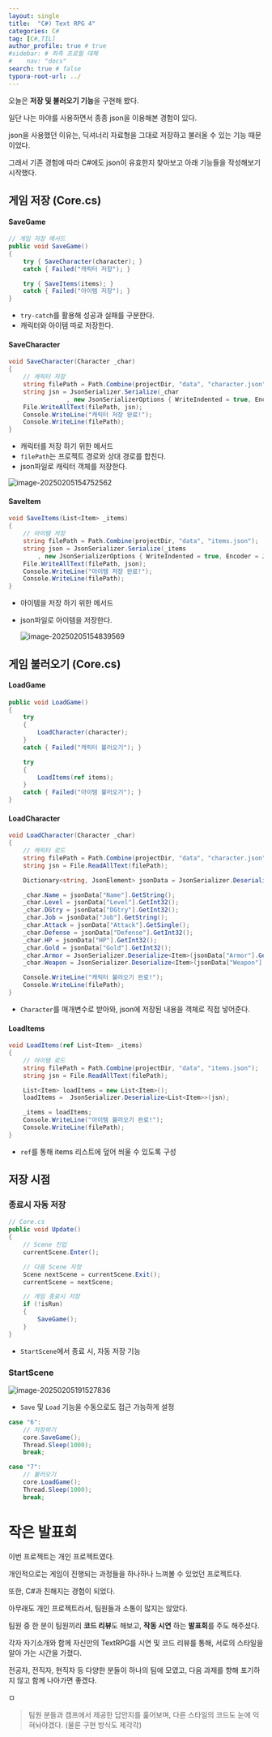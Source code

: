```yaml
---
layout: single
title:  "C#) Text RPG 4"
categories: C#
tag: [C#,TIL]
author_profile: true # true
#sidebar: # 좌측 프로필 대체
#    nav: "docs"
search: true # false
typora-root-url: ../
---
```


오늘은 **저장 및 불러오기 기능**을 구현해 봤다.

일단 나는 마야를 사용하면서 종종 json을 이용해본 경험이 있다.

json을 사용했던 이유는, 딕셔너리 자료형을 그대로 저장하고 불러올 수 있는 기능 때문이었다.





그래서 기존 경험에 따라 C#에도 json이 유효한지 찾아보고 아래 기능들을 작성해보기 시작했다.

## 게임 저장 (Core.cs)

#### SaveGame

``` c#
// 게임 저장 메서드
public void SaveGame()
{
    try { SaveCharacter(character); }
    catch { Failed("캐릭터 저장"); }

    try { SaveItems(items); }
    catch { Failed("아이템 저장"); }
}
```

- `try-catch`를 활용해 성공과 실패를 구분한다.
- 캐릭터와 아이템 따로 저장한다.





#### SaveCharacter

``` c#
void SaveCharacter(Character _char)
{
    // 캐릭터 저장
    string filePath = Path.Combine(projectDir, "data", "character.json");
    string jsn = JsonSerializer.Serialize(_char
                , new JsonSerializerOptions { WriteIndented = true, Encoder = JavaScriptEncoder.UnsafeRelaxedJsonEscaping });
    File.WriteAllText(filePath, jsn);
    Console.WriteLine("캐릭터 저장 완료!");
    Console.WriteLine(filePath);
}
```

- 캐릭터를 저장 하기 위한 메서드
- `filePath`는 프로젝트 경로와 상대 경로를 합친다.
- json파일로 캐릭터 객체를 저장한다.

![image-20250205154752562](/images/2025-02-05-0019/image-20250205154752562.png)



#### SaveItem

``` c#
void SaveItems(List<Item> _items)
{
    // 아이템 저장
    string filePath = Path.Combine(projectDir, "data", "items.json");
    string json = JsonSerializer.Serialize(_items
        , new JsonSerializerOptions { WriteIndented = true, Encoder = JavaScriptEncoder.UnsafeRelaxedJsonEscaping });
    File.WriteAllText(filePath, json);
    Console.WriteLine("아이템 저장 완료!");
    Console.WriteLine(filePath);
}
```

- 아이템을 저장 하기 위한 메서드

- json파일로 아이템을 저장한다.

  ![image-20250205154839569](/images/2025-02-05-0019/image-20250205154839569.png)



## 게임 불러오기  (Core.cs)



#### LoadGame

``` c#
public void LoadGame()
{
    try
    {
        LoadCharacter(character);
    }
    catch { Failed("캐릭터 불러오기"); }

    try
    {
        LoadItems(ref items);
    }
    catch { Failed("아이템 불러오기"); }
}
```



#### LoadCharacter

``` c#
void LoadCharacter(Character _char)
{   
    // 캐릭터 로드
    string filePath = Path.Combine(projectDir, "data", "character.json");
    string jsn = File.ReadAllText(filePath);

    Dictionary<string, JsonElement> jsonData = JsonSerializer.Deserialize<Dictionary<string, JsonElement>>(jsn);

    _char.Name = jsonData["Name"].GetString();
    _char.Level = jsonData["Level"].GetInt32();
    _char.DGtry = jsonData["DGtry"].GetInt32();
    _char.Job = jsonData["Job"].GetString();
    _char.Attack = jsonData["Attack"].GetSingle();
    _char.Defense = jsonData["Defense"].GetInt32();
    _char.HP = jsonData["HP"].GetInt32();
    _char.Gold = jsonData["Gold"].GetInt32();
    _char.Armor = JsonSerializer.Deserialize<Item>(jsonData["Armor"].GetRawText());
    _char.Weapon = JsonSerializer.Deserialize<Item>(jsonData["Weapon"].GetRawText());

    Console.WriteLine("캐릭터 불러오기 완료!");
    Console.WriteLine(filePath);
}
```

- `Character`를 매개변수로 받아와, json에 저장된 내용을 객체로 직접 넣어준다.



#### LoadItems

``` c#
void LoadItems(ref List<Item> _items)
{
    // 아이템 로드
    string filePath = Path.Combine(projectDir, "data", "items.json");
    string jsn = File.ReadAllText(filePath);

    List<Item> loadItems = new List<Item>();
    loadItems =  JsonSerializer.Deserialize<List<Item>>(jsn);

    _items = loadItems;
    Console.WriteLine("아이템 불러오기 완료!");
    Console.WriteLine(filePath);
}
```

- `ref`를 통해 items 리스트에 덮어 씌울 수 있도록 구성



## 저장 시점

### 종료시 자동 저장

``` c#
// Core.cs
public void Update()
{
    // Scene 진입
    currentScene.Enter();

    // 다음 Scene 지정
    Scene nextScene = currentScene.Exit();
    currentScene = nextScene;

    // 게임 종료시 저장
    if (!isRun)
    {
        SaveGame();
    }
}
```

- `StartScene`에서 종료 시, 자동 저장 기능



### StartScene

![image-20250205191527836](/images/2025-02-05-0019/image-20250205191527836.png)

- `Save` 및 `Load` 기능을 수동으로도 접근 가능하게 설정

``` c#
case "6":
    // 저장하기
    core.SaveGame();
    Thread.Sleep(1000);
    break;

case "7":
    // 불러오기
    core.LoadGame();
    Thread.Sleep(1000);
    break;
```



# 작은 발표회

이번 프로젝트는 개인 프로젝트였다. 

개인적으로는 게임이 진행되는 과정들을 하나하나 느껴볼 수 있었던 프로젝트다.

또한, C#과 친해지는 경험이 되었다.





아무래도 개인 프로젝트라서, 팀원들과 소통이 많지는 않았다.

팀원 중 한 분이 팀원끼리 **코드 리뷰**도 해보고, **작동 시연** 하는 **발표회**를 주도 해주셨다.





각자 자기소개와 함께 자신만의 TextRPG를 시연 및 코드 리뷰를 통해, 서로의 스타일을 알아 가는 시간을 가졌다.

전공자, 전직자, 현직자 등 다양한 분들이 하나의 팀에 모였고, 다음 과제를 향해 포기하지 않고 함께 나아가면 좋겠다.

ㅁ



> 팀원 분들과 캠프에서 제공한 답안지를 훑어보며, 다른 스타일의 코드도 눈에 익혀놔야겠다.
> (물론 구현 방식도 제각각)

